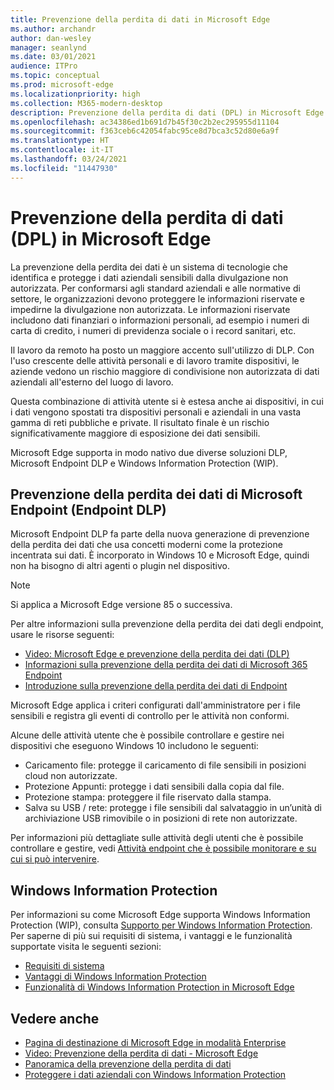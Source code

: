 ```yaml
---
title: Prevenzione della perdita di dati in Microsoft Edge
ms.author: archandr
author: dan-wesley
manager: seanlynd
ms.date: 03/01/2021
audience: ITPro
ms.topic: conceptual
ms.prod: microsoft-edge
ms.localizationpriority: high
ms.collection: M365-modern-desktop
description: Prevenzione della perdita di dati (DPL) in Microsoft Edge
ms.openlocfilehash: ac34386ed1b691d7b45f30c2b2ec295955d11104
ms.sourcegitcommit: f363ceb6c42054fabc95ce8d7bca3c52d80e6a9f
ms.translationtype: HT
ms.contentlocale: it-IT
ms.lasthandoff: 03/24/2021
ms.locfileid: "11447930"
---
```

# <a name="data-loss-prevention-dlp-in-microsoft-edge"></a>Prevenzione della perdita di dati (DPL) in Microsoft Edge

La prevenzione della perdita dei dati è un sistema di tecnologie che identifica e protegge i dati aziendali sensibili dalla divulgazione non autorizzata. Per conformarsi agli standard aziendali e alle normative di settore, le organizzazioni devono proteggere le informazioni riservate e impedirne la divulgazione non autorizzata. Le informazioni riservate includono dati finanziari o informazioni personali, ad esempio i numeri di carta di credito, i numeri di previdenza sociale o i record sanitari, etc.

Il lavoro da remoto ha posto un maggiore accento sull'utilizzo di DLP. Con l'uso crescente delle attività personali e di lavoro tramite dispositivi, le aziende vedono un rischio maggiore di condivisione non autorizzata di dati aziendali all'esterno del luogo di lavoro.

Questa combinazione di attività utente si è estesa anche ai dispositivi, in cui i dati vengono spostati tra dispositivi personali e aziendali in una vasta gamma di reti pubbliche e private. Il risultato finale è un rischio significativamente maggiore di esposizione dei dati sensibili.

Microsoft Edge supporta in modo nativo due diverse soluzioni DLP, Microsoft Endpoint DLP e Windows Information Protection (WIP).

## <a name="microsoft-endpoint-data-loss-prevention-endpoint-dlp"></a>Prevenzione della perdita dei dati di Microsoft Endpoint (Endpoint DLP)

Microsoft Endpoint DLP fa parte della nuova generazione di prevenzione della perdita dei dati che usa concetti moderni come la protezione incentrata sui dati. È incorporato in Windows 10 e Microsoft Edge, quindi non ha bisogno di altri agenti o plugin nel dispositivo.

> [!NOTE]
> Si applica a Microsoft Edge versione 85 o successiva.

Per altre informazioni sulla prevenzione della perdita dei dati degli endpoint, usare le risorse seguenti:

- [Video: Microsoft Edge e prevenzione della perdita dei dati (DLP)](microsoft-edge-video-security-dlp.md)
- [Informazioni sulla prevenzione della perdita dei dati di Microsoft 365 Endpoint](/microsoft-365/compliance/endpoint-dlp-learn-about?preserve-view=true&view=o365-worldwide)
- [Introduzione sulla prevenzione della perdita dei dati di Endpoint](/microsoft-365/compliance/endpoint-dlp-getting-started?preserve-view=true&view=o365-worldwide)

Microsoft Edge applica i criteri configurati dall'amministratore per i file sensibili e registra gli eventi di controllo per le attività non conformi.

Alcune delle attività utente che è possibile controllare e gestire nei dispositivi che eseguono Windows 10 includono le seguenti:

- Caricamento file: protegge il caricamento di file sensibili in posizioni cloud non autorizzate. <!-- The next 3 screenshots show a sequence where a user tries to drop a sensitive data file on to their local storage.-->
- Protezione Appunti: protegge i dati sensibili dalla copia dal file.
- Protezione stampa: proteggere il file riservato dalla stampa.
- Salva su USB / rete: protegge i file sensibili dal salvataggio in un’unità di archiviazione USB rimovibile o in posizioni di rete non autorizzate.

Per informazioni più dettagliate sulle attività degli utenti che è possibile controllare e gestire, vedi [Attività endpoint che è possibile monitorare e su cui si può intervenire](/microsoft-365/compliance/endpoint-dlp-learn-about?preserve-view=true&view=o365-worldwide#endpoint-activities-you-can-monitor-and-take-action-on).

## <a name="windows-information-protection"></a>Windows Information Protection

Per informazioni su come Microsoft Edge supporta Windows Information Protection (WIP), consulta [Supporto per Windows Information Protection](./microsoft-edge-security-windows-information-protection.md). Per saperne di più sui requisiti di sistema, i vantaggi e le funzionalità supportate visita le seguenti sezioni:

- [Requisiti di sistema](./microsoft-edge-security-windows-information-protection.md#system-requirements)
- [Vantaggi di Windows Information Protection](./microsoft-edge-security-windows-information-protection.md#windows-information-protection-benefits)
- [Funzionalità di Windows Information Protection in Microsoft Edge](./microsoft-edge-security-windows-information-protection.md#wip-features-supported-in-microsoft-edge)

## <a name="see-also"></a>Vedere anche

- [Pagina di destinazione di Microsoft Edge in modalità Enterprise](https://aka.ms/EdgeEnterprise)
- [Video: Prevenzione della perdita di dati - Microsoft Edge](https://www.youtube.com/watch?v=dLD04U9eTqg)
- [Panoramica della prevenzione della perdita di dati](/microsoft-365/compliance/data-loss-prevention-policies?preserve-view=true&view=o365-worldwide)
- [Proteggere i dati aziendali con Windows Information Protection](/windows/security/information-protection/windows-information-protection/protect-enterprise-data-using-wip)